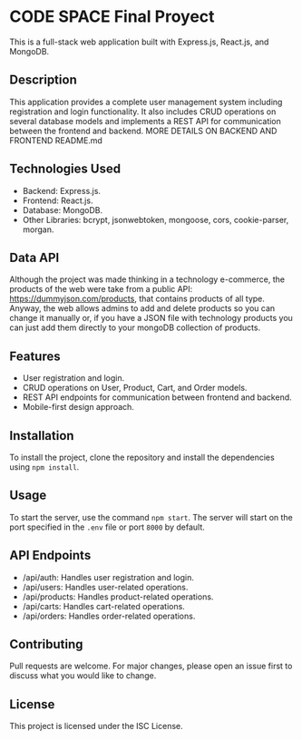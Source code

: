 # CODE SPACE Final Proyect

This is a full-stack web application built with Express.js, React.js, and MongoDB.

## Description

This application provides a complete user management system including registration and login functionality. It also includes CRUD operations on several database models and implements a REST API for communication between the frontend and backend.
MORE DETAILS ON BACKEND AND FRONTEND README.md

## Technologies Used

- Backend: Express.js.
- Frontend: React.js.
- Database: MongoDB.
- Other Libraries: bcrypt, jsonwebtoken, mongoose, cors, cookie-parser, morgan.

## Data API

Although the project was made thinking in a technology e-commerce, the products of the web were take from a public API:
<https://dummyjson.com/products>, that contains products of all type. 
Anyway, the web allows admins to add and delete products so you can change it manually or, if you have a JSON file with technology products you can just add them directly to your mongoDB collection of products.

## Features

- User registration and login.
- CRUD operations on User, Product, Cart, and Order models.
- REST API endpoints for communication between frontend and backend.
- Mobile-first design approach.

## Installation

To install the project, clone the repository and install the dependencies using `npm install`.

## Usage

To start the server, use the command `npm start`. The server will start on the port specified in the `.env` file or port `8000` by default.

## API Endpoints

- /api/auth: Handles user registration and login.
- /api/users: Handles user-related operations.
- /api/products: Handles product-related operations.
- /api/carts: Handles cart-related operations.
- /api/orders: Handles order-related operations.

## Contributing

Pull requests are welcome. For major changes, please open an issue first to discuss what you would like to change.

## License

This project is licensed under the ISC License.
